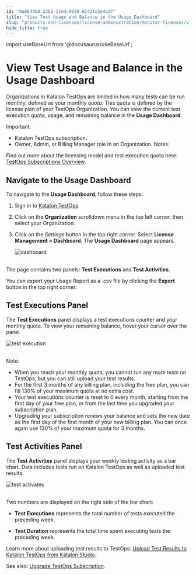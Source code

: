 ```yaml
---
id: "9a6644b0-22b2-11ed-9930-0242fe3e4a3f"
title: "View Test Usage and Balance in the Usage Dashboard"
slug: "products-and-licenses/license-administration/monitor-licenses/view-test-usage-and-balance-in-the-usage-dashboard"
hide_title: true
---
```

import useBaseUrl from '@docusaurus/useBaseUrl';


# <a id="id" class="anchor_top_offset"/><a id="ariaid-title1" class="anchor_top_offset"/>View Test Usage and Balance in the Usage Dashboard

<p xmlns="http://www.w3.org/1999/xhtml" className="p">Organizations in Katalon TestOps are limited in how many tests can be run monthly, defined as your monthly <em className="ph i">quota</em>. This quota is defined by the license plan of your TestOps Organization. You can view the current test execution quota, usage, and remaining balance in the <strong className="ph b">Usage Dashboard</strong>.</p> 
<div xmlns="http://www.w3.org/1999/xhtml" className="note important note_important"><span className="note__title">Important:</span> 
  <ul className="ul"><li className="li">Katalon TestOps subscription.</li><li className="li">Owner, Admin, or Billing Manager role in an Organization. Notes:</li></ul>
  <p className="p">Find out more about the licensing model and test execution quota here: <a className="xref" href="/docs/legacy/products-and-licenses/katalon-testops-subscriptions/pricing-and-feature-comparisons">TestOps Subscriptions Overview</a>.</p>
</div>

## <a id="concept-3214" class="anchor_top_offset"/>Navigate to the Usage Dashboard

<p xmlns="http://www.w3.org/1999/xhtml" className="p">To navigate to the <strong className="ph b">Usage Dashboard</strong>, follow these steps:</p> 
<ol xmlns="http://www.w3.org/1999/xhtml" className="ol"><li className="li">     <p className="p">Sign in to <a className="xref j-external-link" href="https://testops.katalon.io/" target="_blank">Katalon TestOps</a>.</p>   </li><li className="li">     <p className="p">Click on the <strong className="ph b">Organization</strong> scrolldown menu in the top left corner, then select your Organization.</p>   </li><li className="li">     <p className="p">Click on the <em className="ph i">Settings</em> button in the top right corner. Select <strong className="ph b">License Management &gt; Dashboard</strong>. The <strong className="ph b">Usage Dashboard</strong> page appears.</p>     <p className="p"> <img className="image" src={useBaseUrl("https://github.com/katalon-studio/docs-images/raw/master/katalon-analytics/docs/test-usage-balance/dashboard.png")} alt="dashboard" /><br /><br />     </p>   </li></ol> 
<p xmlns="http://www.w3.org/1999/xhtml" className="p">The page contains two panels: <strong className="ph b">Test Executions</strong> and <strong className="ph b">Test Activities</strong>.</p> 
<p xmlns="http://www.w3.org/1999/xhtml" className="p">You can export your Usage Report as a .csv file by clicking the <strong className="ph b">Export</strong> button in the top right corner.</p> 

## <a id="id_2" class="anchor_top_offset"/>Test Executions Panel

<p xmlns="http://www.w3.org/1999/xhtml" className="p">The <strong className="ph b">Test Executions</strong> panel displays a test   executions counter and your monthly quota. To view your remaining   balance, hover your cursor over the panel.</p> 
<p xmlns="http://www.w3.org/1999/xhtml" className="p">   <img className="image" src={useBaseUrl("https://github.com/katalon-studio/docs-images/raw/master/katalon-analytics/docs/test-usage-balance/test-execution.png")} width={350} alt="test execution" /><br /><br /> </p> 
<div xmlns="http://www.w3.org/1999/xhtml" className="note note note_note"><span className="note__title">Note:</span> 
  <ul className="ul"><li className="li">When you reach your monthly quota, you cannot run any more
      tests on TestOps, but you can still upload your test results.</li><li className="li">For the first 3 months of any billing plan, including the free
      plan, you can fill 130% of your maximum quota at no extra
      cost.</li><li className="li">Your test executions counter is reset to 0 every month,
      starting from the first day of your free plan, or from the last
      time you upgraded your subscription plan.</li><li className="li">Upgrading your subscription renews your balance and sets the
      new date as the first day of the first month of your new billing
      plan. You can once again use 130% of your maximum quota for 3
      months.</li></ul>
</div>

## <a id="id_3" class="anchor_top_offset"/>Test Activities Panel

<p xmlns="http://www.w3.org/1999/xhtml" className="p">The <strong className="ph b">Test Activities</strong> panel displays your weekly   testing activity as a bar chart. Data includes tests run on Katalon   TestOps as well as uploaded test results.</p> 
<p xmlns="http://www.w3.org/1999/xhtml" className="p">   <img className="image" src={useBaseUrl("https://github.com/katalon-studio/docs-images/raw/master/katalon-analytics/docs/test-usage-balance/test-activities.png")} width={500} alt="test activates" /><br /><br /> </p> 
<p xmlns="http://www.w3.org/1999/xhtml" className="p">Two numbers are displayed on the right side of the bar   chart:</p> 
<ul xmlns="http://www.w3.org/1999/xhtml" className="ul"><li className="li">     <p className="p">       <strong className="ph b">Test Executions</strong> represents the total number of       tests executed the preceding week.</p>   </li><li className="li">     <p className="p">       <strong className="ph b">Test Duration</strong> represents the total time spent       executing tests the preceding week.</p>   </li></ul> 
<p xmlns="http://www.w3.org/1999/xhtml" className="p">Learn more about uploading test results to TestOps: <a className="xref" href="/docs/legacy/katalon-studio-enterprise/integration/testops-integration/upload-test-results-to-katalon-testops-from-katalon-studio">Upload     Test Results to Katalon TestOps from Katalon Studio</a>.</p> 
<p xmlns="http://www.w3.org/1999/xhtml" className="p">See also: <a className="xref" href="/docs/legacy/products-and-licenses/katalon-testops-subscriptions/manage-subscriptions/ugrade-subscriptions#id_1">Upgrade     TestOps Subscription</a>.</p> 
